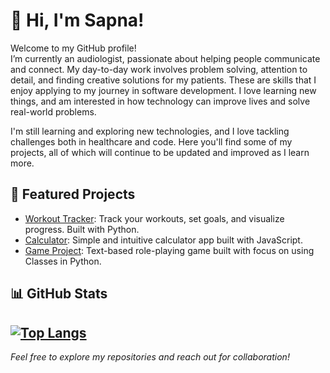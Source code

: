 # 👋 Hi, I'm Sapna!

Welcome to my GitHub profile!  
I’m currently an audiologist, passionate about helping people communicate and connect. My day-to-day work involves problem solving, attention to detail, and finding creative solutions for my patients. These are skills that I enjoy applying to my journey in software development. I love learning new things, and am interested in how technology can improve lives and solve real-world problems.

I'm still learning and exploring new technologies, and I love tackling challenges both in healthcare and code. Here you'll find some of my projects, all of which will continue to be updated and improved as I learn more.

## 🚀 Featured Projects
- [Workout Tracker](https://github.com/sapnamg/workout_tracker): Track your workouts, set goals, and visualize progress. Built with Python.
- [Calculator](https://github.com/sapnamg/calculator): Simple and intuitive calculator app built with JavaScript.
- [Game Project](https://github.com/sapnamg/game_project): Text-based role-playing game built with focus on using Classes in Python.


## 📊 GitHub Stats
[![Top Langs](https://github-readme-stats.vercel.app/api/top-langs/?username=sapnamg)](https://github.com/anuraghazra/github-readme-stats)
---

*Feel free to explore my repositories and reach out for collaboration!*
